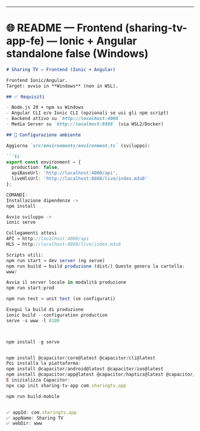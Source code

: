 
---

# 🌐 README — Frontend (sharing-tv-app-fe) — Ionic + Angular standalone false (Windows)

```md
# Sharing TV — Frontend (Ionic + Angular)

Frontend Ionic/Angular.  
Target: avvio in **Windows** (non in WSL).

## ✅ Requisiti

- Node.js 20 + npm su Windows
- Angular CLI e/o Ionic CLI (opzionali se usi gli npm script)
- Backend attivo su `http://localhost:4000`
- Media Server su `http://localhost:8888` (via WSL2/Docker)

## 🔧 Configurazione ambiente

Aggiorna `src/environments/environment.ts` (sviluppo):

```ts
export const environment = {
  production: false,
  apiBaseUrl: 'http://localhost:4000/api',
  liveHlsUrl: 'http://localhost:8888/live/index.m3u8'
};

COMANDI: 
Installazione dipendenze ->
npm install

Avvio sviluppo ->
ionic serve

Collegamenti attesi
API → http://localhost:4000/api
HLS → http://localhost:8888/live/index.m3u8

Scripts utili:
npm run start → dev server (ng serve)
npm run build → build produzione (dist/) Questo genera la cartella: 
www/

Avvia il server locale in modalità produzione
npm run start:prod

npm run test → unit test (se configurati)

Esegui la build di produzione
ionic build --configuration production
serve -s www -l 8100



npm install -g serve


npm install @capacitor/core@latest @capacitor/cli@latest
Poi installa la piattaforma:
npm install @capacitor/android@latest @capacitor/ios@latest
npm install @capacitor/app@latest @capacitor/haptics@latest @capacitor/keyboard@latest @capacitor/status-bar@latest
E inizializza Capacitor:
npx cap init sharing-tv-app com.sharingtv.app

npm run build:mobile


✅ appId: com.sharingtv.app
✅ appName: Sharing TV
✅ webDir: www